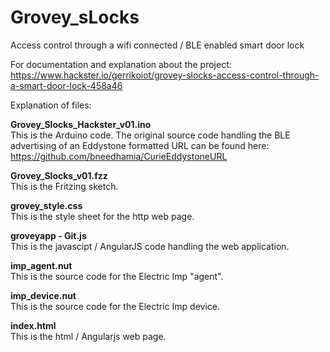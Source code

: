 # Grovey_sLocks
Access control through a wifi connected / BLE enabled smart door lock

For documentation and explanation about the project: https://www.hackster.io/gerrikoiot/grovey-slocks-access-control-through-a-smart-door-lock-458a46

Explanation of files:

<strong>Grovey_Slocks_Hackster_v01.ino</strong><br />
This is the Arduino code. The original source code handling the BLE advertising of an Eddystone formatted URL can be found here: https://github.com/bneedhamia/CurieEddystoneURL

<strong>Grovey_Slocks_v01.fzz</strong><br />
This is the Fritzing sketch.

<strong>grovey_style.css</strong><br />
This is the style sheet for the http web page.

<strong>groveyapp - Git.js</strong><br />
This is the javascipt / AngularJS code handling the web application.

<strong>imp_agent.nut</strong><br />
This is the source code for the Electric Imp "agent".

<strong>imp_device.nut</strong><br />
This is the source code for the Electric Imp device.

<strong>index.html</strong><br />
This is the html / Angularjs web page.
